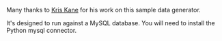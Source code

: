Many thanks to [Kris Kane](https://github.com/kristopherkane) for his work on this sample data generator.

It's designed to run against a MySQL database.  You will need to install the Python mysql connector.